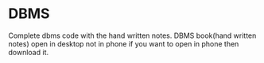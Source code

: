 # DBMS
Complete dbms code with the hand written notes. 
DBMS book(hand written notes) open in desktop not in phone if you want to open in phone then download it.
